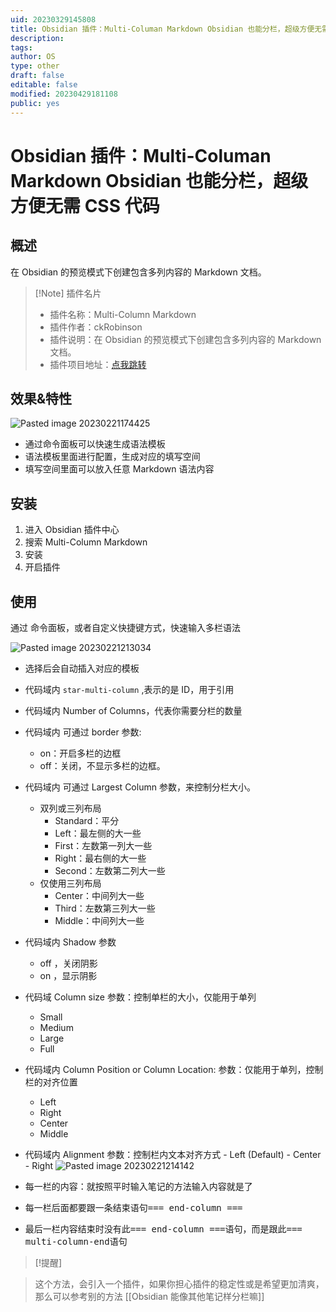 ```yaml
---
uid: 20230329145808
title: Obsidian 插件：Multi-Columan Markdown Obsidian 也能分栏，超级方便无需 CSS 代码
description: 
tags: 
author: OS
type: other
draft: false
editable: false
modified: 20230429181108
public: yes
---
```


# Obsidian 插件：Multi-Columan Markdown Obsidian 也能分栏，超级方便无需 CSS 代码

## 概述

在 Obsidian 的预览模式下创建包含多列内容的 Markdown 文档。

> [!Note] 插件名片
> - 插件名称：Multi-Column Markdown
> - 插件作者：ckRobinson
> - 插件说明：在 Obsidian 的预览模式下创建包含多列内容的 Markdown 文档。
> - 插件项目地址：[点我跳转](https://github.com/ckRobinson/multi-column-markdown)

## 效果&特性

![Pasted image 20230221174425](https://cdn.pkmer.cn/images/28aa9456049bdb0e79b47755d15af857_MD5.png)

- 通过命令面板可以快速生成语法模板
- 语法模板里面进行配置，生成对应的填写空间
- 填写空间里面可以放入任意 Markdown 语法内容

## 安装

1. 进入 Obsidian 插件中心
2. 搜索 Multi-Column Markdown
3. 安装
4. 开启插件

## 使用

通过 命令面板，或者自定义快捷键方式，快速输入多栏语法

![Pasted image 20230221213034](https://cdn.pkmer.cn/images/5ed3d6714f9742d671fb2b437d251765_MD5.png)

- 选择后会自动插入对应的模板
- 代码域内 `star-multi-column` ,表示的是 ID，用于引用
- 代码域内 Number of Columns，代表你需要分栏的数量
- 代码域内 可通过 border 参数:
    - on：开启多栏的边框
    - off：关闭，不显示多栏的边框。
- 代码域内 可通过 Largest Column 参数，来控制分栏大小。
    - 双列或三列布局
        - Standard：平分
        - Left：最左侧的大一些
        - First：左数第一列大一些
        - Right：最右侧的大一些
        - Second：左数第二列大一些
    - 仅使用三列布局
        - Center：中间列大一些
        - Third：左数第三列大一些
        - Middle：中间列大一些
- 代码域内 Shadow 参数
    - off ，关闭阴影
    - on ，显示阴影
- 代码域 Column size 参数：控制单栏的大小，仅能用于单列
    - Small
    - Medium
    - Large
    - Full
- 代码域内 Column Position or Column Location: 参数：仅能用于单列，控制栏的对齐位置
    - Left
    - Right
    - Center
    - Middle
- 代码域内 Alignment 参数：控制栏内文本对齐方式 - Left (Default) - Center - Right
    ![Pasted image 20230221214142](https://cdn.pkmer.cn/images/0fd834d8560094b69271079e4c5daba6_MD5.png)

- 每一栏的内容：就按照平时输入笔记的方法输入内容就是了
- 每一栏后面都要跟一条结束语句<kbd>=== end-column ===</kbd>
- 最后一栏内容结束时没有此<kbd>=== end-column ===</kbd>语句，而是跟此<kbd>=== multi-column-end</kbd>语句

> [!提醒]

> 这个方法，会引入一个插件，如果你担心插件的稳定性或是希望更加清爽，那么可以参考别的方法 [[Obsidian 能像其他笔记样分栏嘛]]
